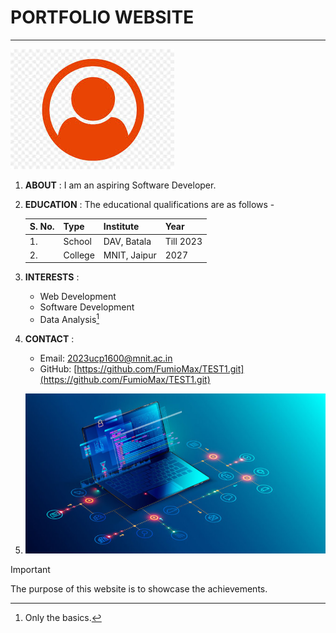 
# **PORTFOLIO WEBSITE**


---
![Image](imageFil21600.jpeg)


1. **ABOUT** : I am an aspiring Software Developer.


2. **EDUCATION** : The educational qualifications are as follows -

	| S. No.|Type | Institute | Year |
	|-------|-----|-----------|------|
	|1.     |School|DAV, Batala|Till 2023|
	|2.     |College| MNIT, Jaipur| 2027|


3. **INTERESTS** : 
 	- Web Development
 	- Software Development
 	- Data Analysis[^1]
 	

4. **CONTACT** :
	- Email: [2023ucp1600@mnit.ac.in](2023ucp1600@mnit.ac.in)
	- GitHub: [https://github.com/FumioMax/TEST1.git](https://github.com/FumioMax/TEST1.git)


5. ![Image](imageFile1600.jpg)



> [!IMPORTANT]
> The purpose of this website is to showcase the achievements.


[^1]: Only the basics.



